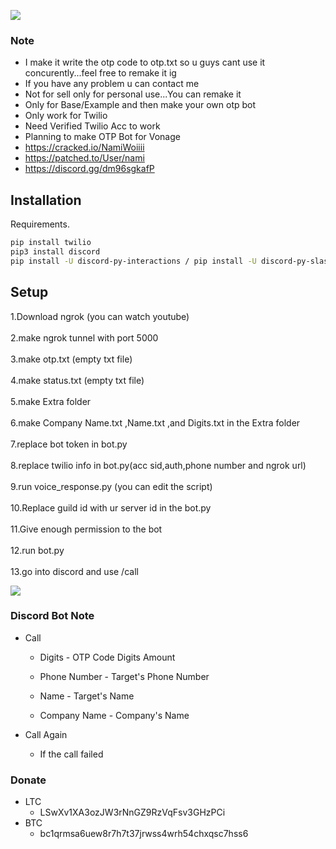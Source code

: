 ![](https://dcbadge.vercel.app/api/shield/423747377506025472)

### Note
- I make it write the otp code to otp.txt so u guys cant use it concurently...feel free to remake it ig
- If you have any problem u can contact me
- Not for sell only  for personal use...You can remake it
- Only for Base/Example and then make your own otp bot
- Only work for Twilio
- Need Verified Twilio Acc to work
- Planning to make OTP Bot for Vonage
- https://cracked.io/NamiWoiiii
- https://patched.to/User/nami
- https://discord.gg/dm96sgkafP

## Installation

Requirements.

```bash
pip install twilio
pip3 install discord
pip install -U discord-py-interactions / pip install -U discord-py-slash-command
```

## Setup

1.Download ngrok (you can watch youtube)\
\
2.make ngrok tunnel with port 5000\
\
3.make otp.txt (empty txt file)\
\
4.make status.txt (empty txt file)\
\
5.make Extra folder\
\
6.make Company Name.txt ,Name.txt ,and  Digits.txt in the Extra folder\
\
7.replace bot token in bot.py\
\
8.replace twilio info in bot.py(acc sid,auth,phone number and ngrok url)\
\
9.run voice_response.py (you can edit the script)\
\
10.Replace guild id with ur server id in the bot.py\
\
11.Give enough permission to the bot\
\
12.run bot.py\
\
13.go into discord and use /call

![](https://i.imgur.com/5FoweFz.jpg)

### Discord Bot Note
- Call
    - Digits
          - OTP Code Digits Amount

    - Phone Number
          - Target's Phone Number

   - Name
         - Target's Name

   - Company Name
         - Company's Name

- Call Again
   - If the call failed

### Donate
- LTC
   - LSwXv1XA3ozJW3rNnGZ9RzVqFsv3GHzPCi
- BTC
   - bc1qrmsa6uew8r7h7t37jrwss4wrh54chxqsc7hss6
